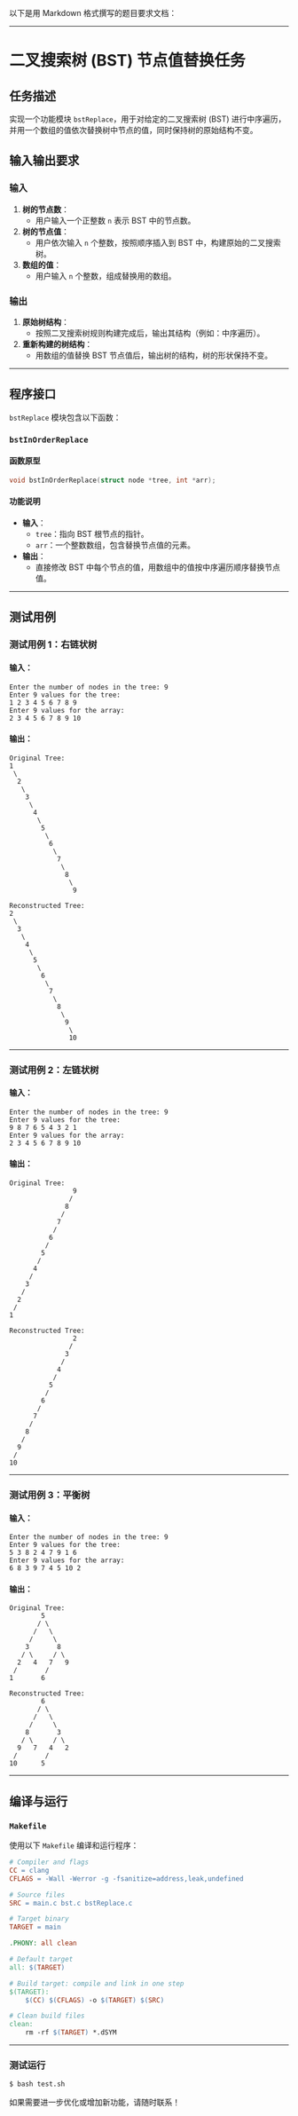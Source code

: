 以下是用 Markdown 格式撰写的题目要求文档：

---

# 二叉搜索树 (BST) 节点值替换任务

## 任务描述

实现一个功能模块 `bstReplace`，用于对给定的二叉搜索树 (BST) 进行中序遍历，并用一个数组的值依次替换树中节点的值，同时保持树的原始结构不变。

## 输入输出要求

### 输入

1. **树的节点数**：
   - 用户输入一个正整数 `n` 表示 BST 中的节点数。
2. **树的节点值**：
   - 用户依次输入 `n` 个整数，按照顺序插入到 BST 中，构建原始的二叉搜索树。
3. **数组的值**：
   - 用户输入 `n` 个整数，组成替换用的数组。

### 输出

1. **原始树结构**：
   - 按照二叉搜索树规则构建完成后，输出其结构（例如：中序遍历）。
2. **重新构建的树结构**：
   - 用数组的值替换 BST 节点值后，输出树的结构，树的形状保持不变。

---

## 程序接口

`bstReplace` 模块包含以下函数：

### `bstInOrderReplace`

#### 函数原型

```c
void bstInOrderReplace(struct node *tree, int *arr);
```

#### 功能说明

- **输入**：
  - `tree`：指向 BST 根节点的指针。
  - `arr`：一个整数数组，包含替换节点值的元素。
- **输出**：
  - 直接修改 BST 中每个节点的值，用数组中的值按中序遍历顺序替换节点值。

---

## 测试用例

### 测试用例 1：右链状树

#### 输入：
```
Enter the number of nodes in the tree: 9
Enter 9 values for the tree:
1 2 3 4 5 6 7 8 9
Enter 9 values for the array:
2 3 4 5 6 7 8 9 10
```

#### 输出：
```
Original Tree:
1
 \
  2
   \
    3
     \
      4
       \
        5
         \
          6
           \
            7
             \
              8
               \
                9

Reconstructed Tree:
2
 \
  3
   \
    4
     \
      5
       \
        6
         \
          7
           \
            8
             \
              9
               \
               10
```

---

### 测试用例 2：左链状树

#### 输入：
```
Enter the number of nodes in the tree: 9
Enter 9 values for the tree:
9 8 7 6 5 4 3 2 1
Enter 9 values for the array:
2 3 4 5 6 7 8 9 10
```

#### 输出：
```
Original Tree:
                9
               /
              8
             /
            7
           /
          6
         /
        5
       /
      4
     /
    3
   /
  2
 /
1

Reconstructed Tree:
                2
               /
              3
             /
            4
           /
          5
         /
        6
       /
      7
     /
    8
   /
  9
 /
10
```

---

### 测试用例 3：平衡树

#### 输入：
```
Enter the number of nodes in the tree: 9
Enter 9 values for the tree:
5 3 8 2 4 7 9 1 6
Enter 9 values for the array:
6 8 3 9 7 4 5 10 2
```

#### 输出：
```
Original Tree:
        5
       / \
      /   \
     /     \
    3       8
   / \     / \
  2   4   7   9
 /       /
1       6

Reconstructed Tree:
        6
       / \
      /   \
     /     \
    8       3
   / \     / \
  9   7   4   2
 /       /
10      5
```

---

## 编译与运行

### `Makefile`

使用以下 `Makefile` 编译和运行程序：

```makefile
# Compiler and flags
CC = clang
CFLAGS = -Wall -Werror -g -fsanitize=address,leak,undefined

# Source files
SRC = main.c bst.c bstReplace.c

# Target binary
TARGET = main

.PHONY: all clean

# Default target
all: $(TARGET)

# Build target: compile and link in one step
$(TARGET):
	$(CC) $(CFLAGS) -o $(TARGET) $(SRC)

# Clean build files
clean:
	rm -rf $(TARGET) *.dSYM
```

---

### 测试运行

   ```bash
   $ bash test.sh
   ```




如果需要进一步优化或增加新功能，请随时联系！
